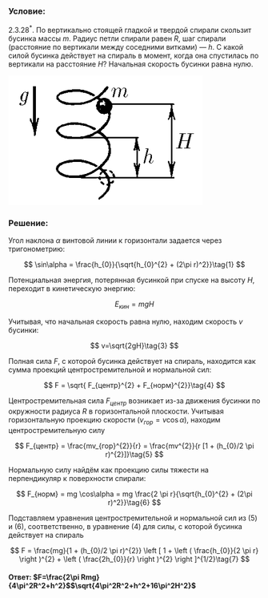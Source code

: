 ###  Условие:

$2.3.28^*.$ По вертикально стоящей гладкой и твердой спирали скользит бусинка массы $m$. Радиус петли спирали равен $R$, шаг спирали (расстояние по вертикали между соседними витками) — $h$. С какой силой бусинка действует на спираль в момент, когда она спустилась по вертикали на расстояние $H$? Начальная скорость бусинки равна нулю.

![К задаче $2.3.28$|389x259, 35%](../../img/2.3.28/2.3.28.png)

###  Решение:

Угол наклона $\alpha$ винтовой линии к горизонтали задается через тригонометрию:

$$
\sin\alpha = \frac{h_{0}}{\sqrt{h_{0}^{2} + (2\pi r)^2}}\tag{1}
$$

Потенциальная энергия, потерянная бусинкой при спуске на высоту $H$, переходит в кинетическую энергию:

$$
E_{кин} = mgH\tag{2}
$$

Учитывая, что начальная скорость равна нулю, находим скорость $v$ бусинки:

$$
v=\sqrt{2gH}\tag{3}
$$

Полная сила $F$, с которой бусинка действует на спираль, находится как сумма проекций центростремительной и нормальной сил:

$$
F = \sqrt{ F_{центр}^{2} + F_{норм}^{2}}\tag{4}
$$

Центростремительная сила $F_{центр}$ возникает из-за движения бусинки по окружности радиуса $R$ в горизонтальной плоскости. Учитывая горизонтальную проекцию скорости $(v_{гор} = v\cos\alpha)$, находим центростремительную силу

$$
F_{центр}  = \frac{mv_{гор}^{2}}{r} = \frac{mv^{2}}{r [1 + (h_{0}/2 \pi r)^{2}]}\tag{5}
$$

Нормальную силу найдём как проекцию силы тяжести на перпендикуляр к поверхности спирали:

$$
F_{норм} = mg \cos\alpha = mg \frac{2 \pi r}{\sqrt{h_{0}^{2} + (2\pi r)^2}}\tag{6}
$$

Подставляем уравнения центростремительной и нормальной сил из $(5)$ и $(6)$, соответственно, в уравнение $(4)$ для силы, с которой бусинка действует на спираль

$$
F = \frac{mg}{1 + (h_{0}/2 \pi r)^{2}} \left [ 1 + \left ( \frac{h_{0}}{2 \pi r} \right )^{2} + \left ( \frac{2h_{0}}{r} \right )^{2} \right ]^{1/2}\tag{7}
$$

#### Ответ: $F=\frac{2\pi Rmg}{4\pi^2R^2+h^2}$$\sqrt{4\pi^2R^2+h^2+16\pi^2H^2}$